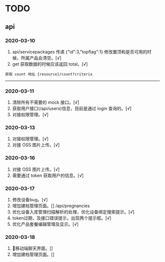 # TODO

## api

### 2020-03-10

1. api/servicepackages 传递 {"id":3,"topflag":1} 修改置顶和是否可用的时候，所属产品会清空。[√]
2. get 获取数据的时候应该返回 total。[√]

```
获取 count 地址 {resource}/count?criteria
```

---

### 2020-03-11

1. 清除所有不需要的 mock 接口。[√]
2. 获取用户接口(/api/users)信息，目前是通过 login 查询的。[√]
3. 对接权限管理。[√]

### 2020-03-13
1. 对接权限管理。[√]
2. 对接 OSS 图片上传。[√]

### 2020-03-16
1. 对接 OSS 图片上传。[√]
2. 需要通过 token 获取用户的信息。[√]

### 2020-03-17
1. 修改设备bug。[√]
2. 增加建档管理页面。[]
/api/pregnancies
3. 优化设备入库管理扫描解析的处理，优化设备绑定搜索提示。[√]
4. token过期，及接口错误提示，出现两个提示框。[√]
5. 优化产品套餐编辑管理及显示。[√]

### 2020-03-18
1. 移动端聊天界面。[]
2. 增加建档管理页面。[]

